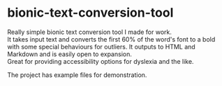 # bionic-text-conversion-tool
Really simple bionic text conversion tool I made for work.  
It takes input text and converts the first 60% of the word's font to a bold with some special behaviours for outliers. It outputs to HTML and Markdown and is easily open to expansion.  
Great for providing accessibility options for dyslexia and the like.  
  
The project has example files for demonstration.
